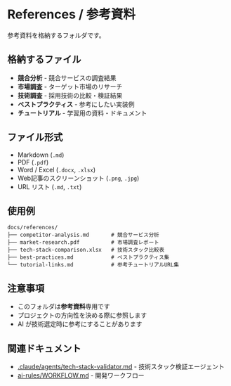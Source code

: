 # References / 参考資料

参考資料を格納するフォルダです。

## 格納するファイル

- **競合分析** - 競合サービスの調査結果
- **市場調査** - ターゲット市場のリサーチ
- **技術調査** - 採用技術の比較・検証結果
- **ベストプラクティス** - 参考にしたい実装例
- **チュートリアル** - 学習用の資料・ドキュメント

## ファイル形式

- Markdown (`.md`)
- PDF (`.pdf`)
- Word / Excel (`.docx`, `.xlsx`)
- Web記事のスクリーンショット (`.png`, `.jpg`)
- URL リスト (`.md`, `.txt`)

## 使用例

```
docs/references/
├── competitor-analysis.md       # 競合サービス分析
├── market-research.pdf          # 市場調査レポート
├── tech-stack-comparison.xlsx   # 技術スタック比較表
├── best-practices.md            # ベストプラクティス集
└── tutorial-links.md            # 参考チュートリアルURL集
```

## 注意事項

- このフォルダは**参考資料**専用です
- プロジェクトの方向性を決める際に参照します
- AI が技術選定時に参考にすることがあります

## 関連ドキュメント

- [.claude/agents/tech-stack-validator.md](../.claude/agents/tech-stack-validator.md) - 技術スタック検証エージェント
- [ai-rules/WORKFLOW.md](../ai-rules/WORKFLOW.md) - 開発ワークフロー
